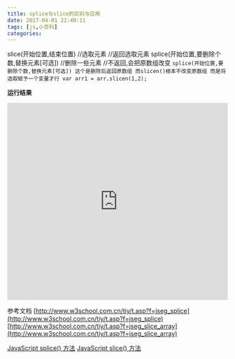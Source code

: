 ```yaml
---
title: splice与slice的区别与应用
date: 2017-04-01 22:40:11
tags: [js,小百科]
categories:
---
```


slice(开始位置,结束位置) 	//选取元素  //返回选取元素
splice(开始位置,要删除个数,替换元素[可选]) //删除一些元素   //不返回,会把原数组改变
`splice(开始位置,要删除个数,替换元素[可选]) 这个是删除后返回原数组 而slicen()根本不改变原数组 而是将选取赋予一个变量才行 var arr1 = arr.slicen(1,2);`

**运行结果**
<iframe width="100%" height="450" src="http://code.hcharts.cn/blog-demo/FVPmGQ/share/result,js" allowfullscreen="allowfullscreen" frameborder="0"></iframe>

参考文档
[http://www.w3school.com.cn/tiy/t.asp?f=jseg_splice](http://www.w3school.com.cn/tiy/t.asp?f=jseg_splice)
[http://www.w3school.com.cn/tiy/t.asp?f=jseg_slice_array](http://www.w3school.com.cn/tiy/t.asp?f=jseg_slice_array)

[JavaScript splice() 方法](http://www.w3school.com.cn/jsref/jsref_splice.asp)
[JavaScript slice() 方法](http://www.w3school.com.cn/jsref/jsref_slice_array.asp)
